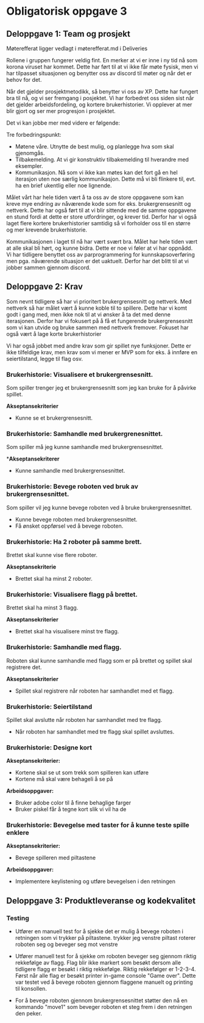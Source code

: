 # Obligatorisk oppgave 3
## Deloppgave 1: Team og prosjekt
Møterefferat ligger vedlagt i møterefferat.md i Deliveries

Rollene i gruppen fungerer veldig fint. En merker at vi er inne i ny tid
nå som korona viruset har kommet. Dette har ført til at vi ikke får møte fysisk,
men vi har tilpasset situasjonen og benytter oss av discord til møter og når det er behov for det. 

Når det gjelder prosjektmetodikk, så benytter vi oss av XP. Dette har fungert bra til nå, og vi ser fremgang i posjektet. Vi har forbedret oss siden sist når det gjelder arbeidsfordeling, og
kortere brukerhistorier. Vi opplever at mer blir gjort og ser mer progresjon i prosjektet.

Det vi kan jobbe mer med videre er følgende: 

Tre forbedringspunkt:
* Møtene våre. Utnytte de best mulig, og planlegge hva som skal gjenomgås.
* Tilbakemelding. At vi gir konstruktiv tilbakemelding til hverandre med eksempler. 
* Kommunikasjon. Nå som vi ikke kan møtes kan det fort gå en hel iterasjon uten noe særlig kommunikasjon. Dette må vi bli flinkere til, evt. ha en brief ukentlig eller noe lignende. 

Målet vårt har hele tiden vært å ta oss av de store oppgavene som kan kreve mye endring av nåværende kode som for eks. brukergrensesnitt og nettverk. Dette har også ført til at vi blir sittende med de samme oppgavene en stund fordi at dette er store utfordringer, og krever tid.
Derfor har vi også laget flere kortere brukerhistorier samtidig så vi forholder oss til en større og mer krevende brukerhistorie.

Kommunikasjonen i laget til nå har vært svært bra. Målet har hele tiden vært at alle skal bli hørt, og kunne bidra. Dette er noe vi føler at vi har oppnådd. Vi har tidligere benyttet oss av parprogrammering for kunnskapsoverføring men pga. nåværende situasjon er det uaktuelt. Derfor har det blitt til at vi jobber sammen gjennom discord.

## Deloppgave 2: Krav
Som nevnt tidligere så har vi prioritert brukergrensesnitt og nettverk. Med nettverk så har målet vært å kunne koble til to spillere. Dette har vi komt godt i gang med, men ikke nok til at vi ønsker å ta det med denne iterasjonen. Derfor har vi fokusert på å få et fungerende brukergrensesnitt som vi kan utvide og bruke sammen med nettverk fremover. Fokuset har også vært å lage korte brukerhistorier 

Vi har også jobbet med andre krav som gir spillet nye funksjoner. Dette er ikke tilfeldige krav, men krav som vi mener er MVP som for eks. å innføre en seiertilstand, legge til flag osv. 


### Brukerhistorie: Visualisere et brukergrensesnitt.
Som spiller trenger jeg et brukergrensesnitt som jeg kan bruke for å påvirke spillet.

**Akseptansekriterier**
* Kunne se et brukergrensesnitt.

### Brukerhistorie: Samhandle med brukergrenesnittet.
Som spiller må jeg kunne samhandle med brukergrensesnittet.

***Akseptansekriterer**
* Kunne samhandle med brukergrensesnittet.

### Brukerhistorie: Bevege roboten ved bruk av brukergrensesnittet.
Som spiller vil jeg kunne bevege roboten ved å bruke brukergrensesnittet.

* Kunne bevege roboten med brukergrensesnittet.
* Få ønsket oppførsel ved å bevege roboten.

### Brukerhistorie: Ha 2 roboter på samme brett.
Brettet skal kunne vise flere roboter.

**Akseptansekriterie**
* Brettet skal ha minst 2 roboter.

### Brukerhistorie: Visualisere flagg på brettet.
Brettet skal ha minst 3 flagg.

**Akseptansekriterier**
* Brettet skal ha visualisere minst tre flagg.


### Brukerhistorie: Samhandle med flagg.
Roboten skal kunne samhandle med flagg som er på brettet og spillet
skal registrere det.

**Akseptansekriterier**
* Spillet skal registrere når roboten har samhandlet med et flagg. 


### Brukerhistorie: Seiertilstand
Spillet skal avslutte når roboten har samhandlet med tre flagg.

* Når roboten har samhandlet med tre flagg skal spillet avsluttes.

### Brukerhistorie: Designe kort
**Akseptansekriterier:**
* Kortene skal se ut som trekk som spilleren kan utføre
* Kortene må skal være behageli å se på

**Arbeidsoppgaver:**
* Bruker adobe color til å finne behaglige farger
* Bruker piskel får å tegne kort slik vi vil ha de

### Brukerhistorie: Bevegelse med taster for å kunne teste spille enklere
**Akseptansekriterier:**
* Bevege spilleren med piltastene

**Arbeidsoppgaver:**
* Implementere keylistening og utføre bevegelsen i den retningen

## Deloppgave 3: Produktleveranse og kodekvalitet

### Testing
* Utfører en manuell test for å sjekke det er mulig å bevege roboten i retningen som vi trykker på piltastene.
trykker jeg venstre piltast roterer roboten seg og beveger seg mot venstre

* Utfører manuell test for å sjekke om roboten beveger seg gjennom riktig rekkefølge av flagg. Flag blir ikke markert som besøkt dersom alle tidligere flagg er besøkt i riktig rekkefølge. Riktig rekkefølger er 1-2-3-4. Først når alle flag er besøkt printer in-game console "Game over".
Dette var testet ved å bevege roboten gjennom flaggene manuelt og printing til konsollen.

* For å bevege roboten gjennom brukergrensesnittet støtter den nå en kommando "move1" som beveger roboten et steg frem i den retningen den peker. 

